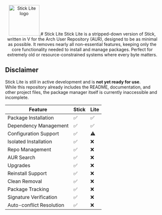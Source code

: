 <div align="center">
<a href="https://raw.githubusercontent.com/Stick-Package-Manager/stick-lite/refs/heads/assets/lite.png?token=GHSAT0AAAAAADLSOPPI4LE34ULHJL53AQQM2G7RXEQ" target="_blank" rel="noopener">
  <img src="https://raw.githubusercontent.com/Stick-Package-Manager/stick-lite/refs/heads/assets/lite.png?token=GHSAT0AAAAAADLSOPPI4LE34ULHJL53AQQM2G7RXEQ" width="100" height="100" alt="Stick Lite logo">
  
</a>
# Stick Lite
Stick Lite is a stripped-down version of Stick, written in V for the Arch User Repository (AUR), designed to be as minimal as possible. It removes nearly all non-essential features, keeping only the core functionality needed to install and manage packages. Perfect for extremely old or resource-constrained systems where every byte matters.
</div>

## **Disclaimer**  
Stick Lite is still in active development and is **not yet ready for use**.  
While this repository already includes the README, documentation, and other project files, the package manager itself is currently inaccessible and incomplete.  

| Feature                  | Stick | Lite |
|--------------------------|-------|------------|
| Package Installation      | ✅    | ✅         |
| Dependency Management     | ✅    | ✅         |
| Configuration Support     | ✅    | ⚠️         |
| Isolated Installation     | ✅    | ❌         |
| Repo Management           | ✅    | ❌         |
| AUR Search                | ✅    | ❌         |
| Upgrades            | ✅    | ❌         |
| Reinstall Support         | ✅    | ❌         |
| Clean Removal             | ✅    | ❌         |
| Package Tracking          | ✅    | ❌         |
| Signature Verification    | ✅    | ❌         |
| Auto-conflict Resolution  | ✅    | ❌         |
